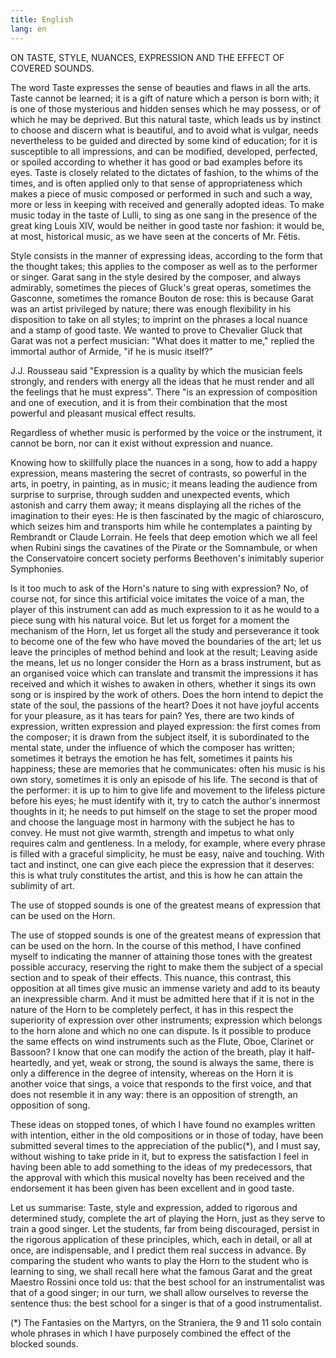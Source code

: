 ```yaml
---
title: English
lang: en
---
```


ON TASTE, STYLE, NUANCES, EXPRESSION
AND THE EFFECT OF COVERED SOUNDS.

The word Taste expresses the sense of beauties and flaws in all the arts. Taste cannot be learned; it is a gift of nature which a person is born with; it is one of those mysterious and hidden senses which he may possess, or of which he may be deprived. But this natural taste, which leads us by instinct to choose and discern what is beautiful, and to avoid what is vulgar, needs nevertheless to be guided and directed by some kind of education; for it is susceptible to all impressions, and can be modified, developed, perfected, or spoiled according to whether it has good or bad examples before its eyes. Taste is closely related to the dictates of fashion, to the whims of the times, and is often applied only to that sense of appropriateness which makes a piece of music composed or performed in such and such a way, more or less in keeping with received and generally adopted ideas. To make music today in the taste of Lulli, to sing as one sang in the presence of the great king Louis XIV, would be neither in good taste nor fashion: it would be, at most, historical music, as we have seen at the concerts of Mr. Fétis.

Style consists in the manner of expressing ideas, according to the form that the thought takes; this applies to the composer as well as to the performer or singer. Garat sang in the style desired by the composer, and always admirably, sometimes the pieces of Gluck's great operas, sometimes the Gasconne, sometimes the romance Bouton de rose: this is because Garat was an artist privileged by nature; there was enough flexibility in his disposition to take on all styles; to imprint on the phrases a local nuance and a stamp of good taste. We wanted to prove to Chevalier Gluck that Garat was not a perfect musician: "What does it matter to me," replied the immortal author of Armide, "if he is music itself?"

J.J. Rousseau said "Expression is a quality by which the musician feels strongly, and renders with energy all the ideas that he must render and all the feelings that he must express". There "is an expression of composition and one of execution, and it is from their combination that the most powerful and pleasant musical effect results.

Regardless of whether music is performed by the voice or the instrument, it cannot be born, nor can it exist without expression and nuance.

Knowing how to skillfully place the nuances in a song, how to add a happy expression, means mastering the secret of contrasts, so powerful in the arts, in poetry, in painting, as in music; it means leading the audience from surprise to surprise, through sudden and unexpected events, which astonish and carry them away; it means displaying all the riches of the imagination to their eyes: He is then fascinated by the magic of chiaroscuro, which seizes him and transports him while he contemplates a painting by Rembrandt or Claude Lorrain. He feels that deep emotion which we all feel when Rubini sings the cavatines of the Pirate or the Somnambule, or when the Conservatoire concert society performs Beethoven's inimitably superior Symphonies.

Is it too much to ask of the Horn's nature to sing with expression? No, of course not, for since this artificial voice imitates the voice of a man, the player of this instrument can add as much expression to it as he would to a piece sung with his natural voice. But let us forget for a moment the mechanism of the Horn, let us forget all the study and perseverance it took to become one of the few who have moved the boundaries of the art; let us leave the principles of method behind and look at the result; Leaving aside the means, let us no longer consider the Horn as a brass instrument, but as an organised voice which can translate and transmit the impressions it has received and which it wishes to awaken in others, whether it sings its own song or is inspired by the work of others. Does the horn intend to depict the state of the soul, the passions of the heart? Does it not have joyful accents for your pleasure, as it has tears for pain? Yes, there are two kinds of expression, written expression and played expression: the first comes from the composer; it is drawn from the subject itself, it is subordinated to the mental state, under the influence of which the composer has written; sometimes it betrays the emotion he has felt, sometimes it paints his happiness; these are memories that he communicates: often his music is his own story, sometimes it is only an episode of his life. The second is that of the performer: it is up to him to give life and movement to the lifeless picture before his eyes; he must identify with it, try to catch the author's innermost thoughts in it; he needs to put himself on the stage to set the proper mood and choose the language most in harmony with the subject he has to convey. He must not give warmth, strength and impetus to what only requires calm and gentleness. In a melody, for example, where every phrase is filled with a graceful simplicity, he must be easy, naive and touching. With tact and instinct, one can give each piece the expression that it deserves: this is what truly constitutes the artist, and this is how he can attain the sublimity of art.

The use of stopped sounds is one of the greatest means of expression that can be used on the Horn.

The use of stopped sounds is one of the greatest means of expression that can be used on the horn. In the course of this method, I have confined myself to indicating the manner of attaining those tones with the greatest possible accuracy, reserving the right to make them the subject of a special section and to speak of their effects. This nuance, this contrast, this opposition at all times give music an immense variety and add to its beauty an inexpressible charm. And it must be admitted here that if it is not in the nature of the Horn to be completely perfect, it has in this respect the superiority of expression over other instruments; expression which belongs to the horn alone and which no one can dispute. Is it possible to produce the same effects on wind instruments such as the Flute, Oboe, Clarinet or Bassoon? I know that one can modify the action of the breath, play it half-heartedly, and yet, weak or strong, the sound is always the same, there is only a difference in the degree of intensity, whereas on the Horn it is another voice that sings, a voice that responds to the first voice, and that does not resemble it in any way: there is an opposition of strength, an opposition of song.

These ideas on stopped tones, of which I have found no examples written with intention, either in the old compositions or in those of today, have been submitted several times to the appreciation of the public(*), and I must say, without wishing to take pride in it, but to express the satisfaction I feel in having been able to add something to the ideas of my predecessors, that the approval with which this musical novelty has been received and the endorsement it has been given has been excellent and in good taste.

Let us summarise: Taste, style and expression, added to rigorous and determined study, complete the art of playing the Horn, just as they serve to train a good singer. Let the students, far from being discouraged, persist in the rigorous application of these principles, which, each in detail, or all at once, are indispensable, and I predict them real success in advance. By comparing the student who wants to play the Horn to the student who is learning to sing, we shall recall here what the famous Garat and the great Maestro Rossini once told us: that the best school for an instrumentalist was that of a good singer; in our turn, we shall allow ourselves to reverse the sentence thus: the best school for a singer is that of a good instrumentalist.

(*) The Fantasies on the Martyrs, on the Straniera, the 9 and 11 solo contain whole phrases in which I have purposely combined the effect of the blocked sounds.
